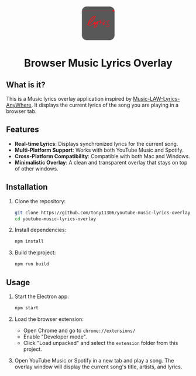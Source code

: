 <div align="center">
<img src="icon.png" alt="Browser Music Lyrics Overlay Icon" width="100" height="100">

# Browser Music Lyrics Overlay

</div>

## What is it?

This is a Music lyrics overlay application inspired by [Music-LAW-Lyrics-AnyWhere](https://github.com/iamdevdiv/Music-LAW-Lyrics-AnyWhere). It displays the current lyrics of the song you are playing in a browser tab.

## Features

- **Real-time Lyrics**: Displays synchronized lyrics for the current song.
- **Multi-Platform Support**: Works with both YouTube Music and Spotify.
- **Cross-Platform Compatibility**: Compatible with both Mac and Windows.
- **Minimalistic Overlay**: A clean and transparent overlay that stays on top of other windows.

## Installation

1. Clone the repository:
    ```sh
    git clone https://github.com/tony11306/youtube-music-lyrics-overlay.git
    cd youtube-music-lyrics-overlay
    ```

2. Install dependencies:
    ```sh
    npm install
    ```

3. Build the project:
    ```sh
    npm run build
    ```

## Usage

1. Start the Electron app:
    ```sh
    npm start
    ```

2. Load the browser extension:
    - Open Chrome and go to `chrome://extensions/`
    - Enable "Developer mode".
    - Click "Load unpacked" and select the `extension` folder from this project.

3. Open YouTube Music or Spotify in a new tab and play a song. The overlay window will display the current song's title, artists, and lyrics.